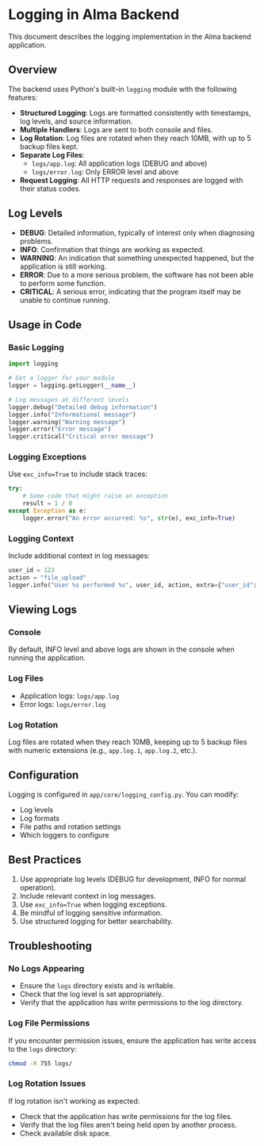 # Logging in Alma Backend

This document describes the logging implementation in the Alma backend application.

## Overview

The backend uses Python's built-in `logging` module with the following features:

- **Structured Logging**: Logs are formatted consistently with timestamps, log levels, and source information.
- **Multiple Handlers**: Logs are sent to both console and files.
- **Log Rotation**: Log files are rotated when they reach 10MB, with up to 5 backup files kept.
- **Separate Log Files**: 
  - `logs/app.log`: All application logs (DEBUG and above)
  - `logs/error.log`: Only ERROR level and above
- **Request Logging**: All HTTP requests and responses are logged with their status codes.

## Log Levels

- **DEBUG**: Detailed information, typically of interest only when diagnosing problems.
- **INFO**: Confirmation that things are working as expected.
- **WARNING**: An indication that something unexpected happened, but the application is still working.
- **ERROR**: Due to a more serious problem, the software has not been able to perform some function.
- **CRITICAL**: A serious error, indicating that the program itself may be unable to continue running.

## Usage in Code

### Basic Logging

```python
import logging

# Get a logger for your module
logger = logging.getLogger(__name__)

# Log messages at different levels
logger.debug("Detailed debug information")
logger.info("Informational message")
logger.warning("Warning message")
logger.error("Error message")
logger.critical("Critical error message")
```

### Logging Exceptions

Use `exc_info=True` to include stack traces:

```python
try:
    # Some code that might raise an exception
    result = 1 / 0
except Exception as e:
    logger.error("An error occurred: %s", str(e), exc_info=True)
```

### Logging Context

Include additional context in log messages:

```python
user_id = 123
action = "file_upload"
logger.info("User %s performed %s", user_id, action, extra={"user_id": user_id, "action": action})
```

## Viewing Logs

### Console

By default, INFO level and above logs are shown in the console when running the application.

### Log Files

- Application logs: `logs/app.log`
- Error logs: `logs/error.log`

### Log Rotation

Log files are rotated when they reach 10MB, keeping up to 5 backup files with numeric extensions (e.g., `app.log.1`, `app.log.2`, etc.).

## Configuration

Logging is configured in `app/core/logging_config.py`. You can modify:

- Log levels
- Log formats
- File paths and rotation settings
- Which loggers to configure

## Best Practices

1. Use appropriate log levels (DEBUG for development, INFO for normal operation).
2. Include relevant context in log messages.
3. Use `exc_info=True` when logging exceptions.
4. Be mindful of logging sensitive information.
5. Use structured logging for better searchability.

## Troubleshooting

### No Logs Appearing

- Ensure the `logs` directory exists and is writable.
- Check that the log level is set appropriately.
- Verify that the application has write permissions to the log directory.

### Log File Permissions

If you encounter permission issues, ensure the application has write access to the `logs` directory:

```bash
chmod -R 755 logs/
```

### Log Rotation Issues

If log rotation isn't working as expected:
- Check that the application has write permissions for the log files.
- Verify that the log files aren't being held open by another process.
- Check available disk space.
